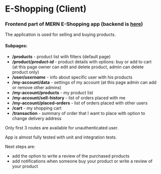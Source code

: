 # E-Shopping (Client)

### Frontend part of MERN E-Shopping app (backend is [here](https://github.com/Radeon2211/eshopping-api))

The application is used for selling and buying products.

#### Subpages:

- **/products** - product list with filters (default page)
- **/product/_product-id_** - product details with options: buy or add to cart (at this page owner can edit and delete product, admin can delete product only)
- **/user/_username_** - info about specific user with his products
- **/my-account/data** - settings of my account (at this page admin can add or remove other admins)
- **/my-account/products** - my product list
- **/my-account/sell-history** - list of orders placed with me
- **/my-account/placed-orders** - list of orders placed with other users
- **/cart** - my shopping cart
- **/transaction** - summary of order that I want to place with option to change delivery address

Only first 3 routes are available for unauthenticated user.

App is almost fully tested with unit and integration tests.

Next steps are:

- add the option to write a review of the purchased products
- add notifications when someone buy your product or write a review of your product
